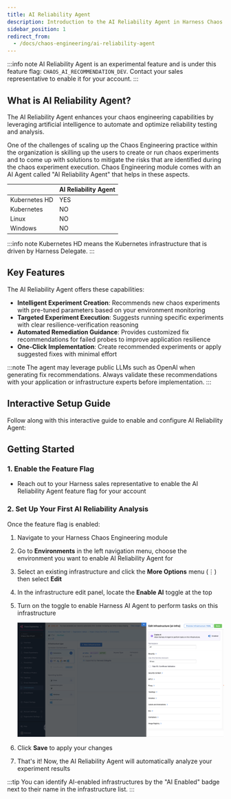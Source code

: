 ```yaml
---
title: AI Reliability Agent
description: Introduction to the AI Reliability Agent in Harness Chaos Engineering
sidebar_position: 1
redirect_from:
  - /docs/chaos-engineering/ai-reliability-agent
---
```


:::info note
AI Reliability Agent is an experimental feature and is under this feature flag: `CHAOS_AI_RECOMMENDATION_DEV`. Contact your sales representative to enable it for your account.
:::

## What is AI Reliability Agent?

The AI Reliability Agent enhances your chaos engineering capabilities by leveraging artificial intelligence to automate and optimize reliability testing and analysis.

One of the challenges of scaling up the Chaos Engineering practice within the organization is skilling up the users to create or run chaos experiments and to come up with solutions to mitigate the risks that are identified during the chaos experiment execution. Chaos Engineering module comes with an AI Agent called "AI Reliability Agent" that helps in these aspects.

| | AI Reliability Agent |
|---|---|
| Kubernetes HD | YES |
| Kubernetes | NO |
| Linux | NO |
| Windows | NO |

:::info note
Kubernetes HD means the Kubernetes infrastructure that is driven by Harness Delegate.
:::

## Key Features

The AI Reliability Agent offers these capabilities:

- **Intelligent Experiment Creation**: Recommends new chaos experiments with pre-tuned parameters based on your environment monitoring
- **Targeted Experiment Execution**: Suggests running specific experiments with clear resilience-verification reasoning
- **Automated Remediation Guidance**: Provides customized fix recommendations for failed probes to improve application resilience
- **One-Click Implementation**: Create recommended experiments or apply suggested fixes with minimal effort


:::note
The agent may leverage public LLMs such as OpenAI when generating fix recommendations. Always validate these recommendations with your application or infrastructure experts before implementation.
:::

## Interactive Setup Guide

Follow along with this interactive guide to enable and configure AI Reliability Agent:

<DocVideo src="https://app.tango.us/app/embed/9f4cb748-7bcd-46e9-b4f0-e7757cd90c65?skipCover=false&defaultListView=false&skipBranding=false&makeViewOnly=false&hideAuthorAndDetails=true" title="Enable AI Reliability Agent in Harness" />

## Getting Started

### 1. Enable the Feature Flag

- Reach out to your Harness sales representative to enable the AI Reliability Agent feature flag for your account

### 2. Set Up Your First AI Reliability Analysis

Once the feature flag is enabled:

1. Navigate to your Harness Chaos Engineering module
2. Go to **Environments** in the left navigation menu, choose the environment you want to enable AI Reliability Agent for
3. Select an existing infrastructure and click the **More Options** menu (⋮) then select **Edit**
4. In the infrastructure edit panel, locate the **Enable AI** toggle at the top
5. Turn on the toggle to enable Harness AI Agent to perform tasks on this infrastructure

   ![Enable AI in Infrastructure](./static/ai-enable-toggle.png)

6. Click **Save** to apply your changes
7. That's it! Now, the AI Reliability Agent will automatically analyze your experiment results

:::tip
You can identify AI-enabled infrastructures by the "AI Enabled" badge next to their name in the infrastructure list.
:::
